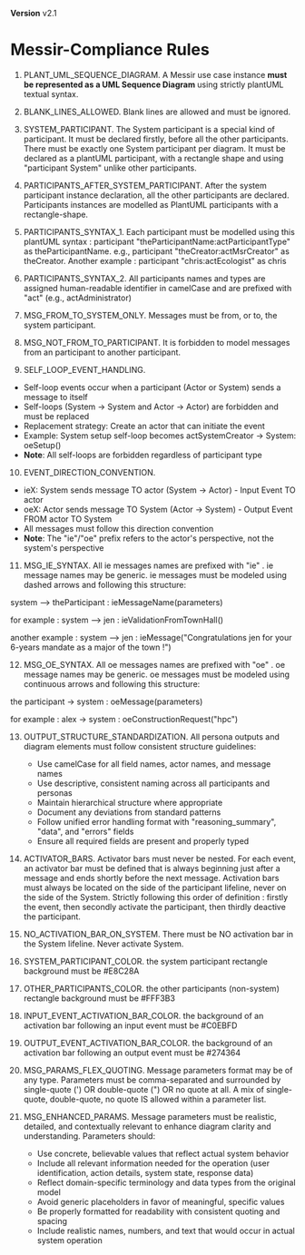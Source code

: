 
**Version**
v2.1

# **Messir-Compliance Rules**
  

1. PLANT_UML_SEQUENCE_DIAGRAM. A Messir use case instance **must be represented as a UML Sequence Diagram** using strictly plantUML textual syntax.

2. BLANK_LINES_ALLOWED. Blank lines are allowed and must be ignored.

3. SYSTEM_PARTICIPANT. The System participant is a special kind of participant. It must be declared firstly, before all the other participants. There must be exactly one System participant per diagram. It must be declared as a plantUML participant, with a rectangle shape and using "participant System" unlike other participants.

4. PARTICIPANTS_AFTER_SYSTEM_PARTICIPANT. After the system participant instance declaration, all the other participants are declared. Participants instances are modelled as PlantUML participants with a rectangle-shape.

5. PARTICIPANTS_SYNTAX_1. Each participant must be modelled using this plantUML syntax : participant "theParticipantName:actParticipantType" as theParticipantName. e.g., participant "theCreator:actMsrCreator" as theCreator. Another example : participant "chris:actEcologist" as chris

6. PARTICIPANTS_SYNTAX_2. All participants names and types are assigned human-readable identifier in camelCase and are prefixed with "act" (e.g., actAdministrator)

7. MSG_FROM_TO_SYSTEM_ONLY. Messages must be from, or to, the system participant.

8. MSG_NOT_FROM_TO_PARTICIPANT. It is forbidden to model messages from an participant to another participant.

9. SELF_LOOP_EVENT_HANDLING. 
- Self-loop events occur when a participant (Actor or System) sends a message to itself
- Self-loops (System → System and Actor → Actor) are forbidden and must be replaced
- Replacement strategy: Create an actor that can initiate the event
- Example: System setup self-loop becomes actSystemCreator → System: oeSetup()
- **Note**: All self-loops are forbidden regardless of participant type

10. EVENT_DIRECTION_CONVENTION.
- ieX: System sends message TO actor (System → Actor) - Input Event TO actor
- oeX: Actor sends message TO System (Actor → System) - Output Event FROM actor TO System
- All messages must follow this direction convention
- **Note**: The "ie"/"oe" prefix refers to the actor's perspective, not the system's perspective

11.  MSG_IE_SYNTAX. All ie messages names are prefixed with "ie" . ie message names may be generic. ie messages must be modeled using dashed arrows and following this structure:

system --> theParticipant : ieMessageName(parameters)

for example : system --> jen : ieValidationFromTownHall()

another example : system --> jen : ieMessage("Congratulations jen for your 6-years mandate as a major of the town !")

12.  MSG_OE_SYNTAX. All oe messages names are prefixed with "oe" . oe message names may be generic. oe messages must be modeled using continuous arrows and following this structure:

the participant -> system : oeMessage(parameters)

for example : alex -> system : oeConstructionRequest("hpc")

13. OUTPUT_STRUCTURE_STANDARDIZATION. All persona outputs and diagram elements must follow consistent structure guidelines:
    - Use camelCase for all field names, actor names, and message names
    - Use descriptive, consistent naming across all participants and personas
    - Maintain hierarchical structure where appropriate
    - Document any deviations from standard patterns
    - Follow unified error handling format with "reasoning_summary", "data", and "errors" fields
    - Ensure all required fields are present and properly typed

14. ACTIVATOR_BARS. Activator bars must never be nested. For each event, an activator bar must be defined that is always beginning just after a message and ends shortly before the next message. Activation bars must always be located on the side of the participant lifeline, never on the side of the System. Strictly following this order of definition : firstly the event, then secondly activate the participant, then thirdly deactive the participant. 

15. NO_ACTIVATION_BAR_ON_SYSTEM. There must be NO activation bar in the System lifeline. Never activate System.

16. SYSTEM_PARTICIPANT_COLOR. the system participant rectangle background must be #E8C28A

17. OTHER_PARTICIPANTS_COLOR. the other participants (non-system) rectangle background must be #FFF3B3

18. INPUT_EVENT_ACTIVATION_BAR_COLOR. the background of an activation bar following an input event must be #C0EBFD

19. OUTPUT_EVENT_ACTIVATION_BAR_COLOR. the background of an activation bar following an output event must be #274364

20. MSG_PARAMS_FLEX_QUOTING. Message parameters format may be of any type. Parameters must be comma-separated and surrounded by single-quote (') OR double-quote (") OR no quote at all. A mix of single-quote, double-quote, no quote IS allowed within a parameter list.

21. MSG_ENHANCED_PARAMS. Message parameters must be realistic, detailed, and contextually relevant to enhance diagram clarity and understanding. Parameters should:
    - Use concrete, believable values that reflect actual system behavior
    - Include all relevant information needed for the operation (user identification, action details, system state, response data)
    - Reflect domain-specific terminology and data types from the original model
    - Avoid generic placeholders in favor of meaningful, specific values
    - Be properly formatted for readability with consistent quoting and spacing
    - Include realistic names, numbers, and text that would occur in actual system operation

